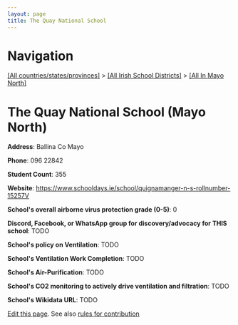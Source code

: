 ```yaml
---
layout: page
title: The Quay National School
---
```

# Navigation

[[All countries/states/provinces]](../../..) > [[All Irish School Districts]](../..) > [[All In Mayo North]](..)

# The Quay National School (Mayo North)

**Address**: Ballina Co Mayo

**Phone**: 096 22842

**Student Count**: 355

**Website**: <https://www.schooldays.ie/school/quignamanger-n-s-rollnumber-15257V>

**School's overall airborne virus protection grade (0-5)**: 0

**Discord, Facebook, or WhatsApp group for discovery/advocacy for THIS school**: TODO

**School's policy on Ventilation**: TODO

**School's Ventilation Work Completion**: TODO

**School's Air-Purification**: TODO

**School's CO2 monitoring to actively drive ventilation and filtration**: TODO

**School's Wikidata URL**: TODO


[Edit this page](https://github.com/ventilate-schools/Ireland/edit/main/./Mayo_North/The_Quay_National_School.md). See also [rules for contribution](../../../contribution-rules/)